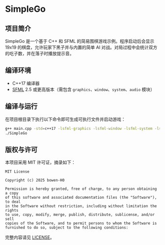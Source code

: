 # SimpleGo

## 项目简介

SimpleGo 是一个基于 C++ 和 SFML 的简易围棋游戏示例。程序启动后会显示 19x19 的棋盘，允许玩家下黑子并与内置的简单 AI 对战。对局过程中会统计双方的吃子数，并在落子时播放提示音。

## 编译环境

- C++17 编译器
- [SFML](https://www.sfml-dev.org/) 2.5 或更高版本（需包含 `graphics`、`window`、`system`、`audio` 模块）

## 编译与运行

在项目根目录下执行以下命令即可生成可执行文件并启动游戏：

```bash
g++ main.cpp -std=c++17 -lsfml-graphics -lsfml-window -lsfml-system -lsfml-audio -o SimpleGo
./SimpleGo
```

## 版权与许可

本项目采用 MIT 许可证，摘录如下：

```
MIT License

Copyright (c) 2025 bowen-H0

Permission is hereby granted, free of charge, to any person obtaining a copy
of this software and associated documentation files (the "Software"), to deal
in the Software without restriction, including without limitation the rights
to use, copy, modify, merge, publish, distribute, sublicense, and/or sell
copies of the Software, and to permit persons to whom the Software is
furnished to do so, subject to the following conditions:
```

完整内容请见 [LICENSE](LICENSE)。
